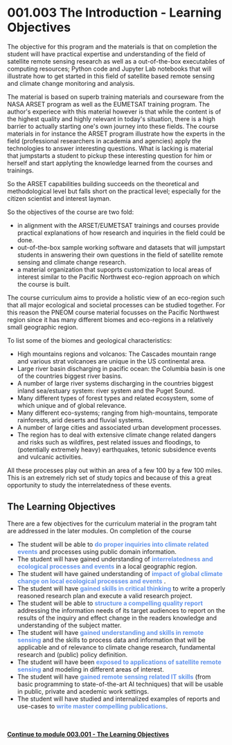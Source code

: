 # 001.003 The Introduction - Learning Objectives

The objective for this program and the materials is that on completion the student will have practical expertise and understanding of the field of satellite remote sensing research as well as a out-of-the-box executables of computing resources; Python code and Jupyter Lab notebooks that will illustrate how to get started in this field of satellite based remote sensing and climate change monitoring and analysis.

The material is based on superb training materials and courseware from the NASA ARSET program as well as the EUMETSAT training program. The author's experiece with this material however is that while the content is of the highest quality and highly relevant in today's situation, there is a high barrier to actually starting one's own journey into these fields. The course materials in for instance the ARSET program illustrate how the experts in the field (professional researchers in academia and agencies) apply the technologies to answer interesting questions. What is lacking is material that jumpstarts a student to pickup these interesting question for him or herself and start applyting the knowledge learned from the courses and trainings.

So the ARSET capabilities building succeeds on the theoretical and methodological level but falls short on the practical level; especially for the citizen scientist and interest layman.

So the objectives of the course are two fold:

* in alignment with the ARSET/EUMETSAT trainings and courses provide practical explanations of how research and inquiries in the field could be done.
* out-of-the-box sample working software and datasets that will jumpstart students in answering their own questions in the field of satellite remote sensing and climate change research. 
* a material organization that supoprts customization to local areas of interest similar to the Pacific Northwest eco-region approach on which the course is built.

The course curriculum aims to provide a holistic view of an eco-region such that all major ecological and societal processes can be studied together. For this reason the PNEOM course material focusses on the Pacific Northwest region since it has many different biomes and eco-regions in a relatively small geographic region.

To list some of the biomes and geological characteristics:

* High mountains regions and volcanos: The Cascades mountain range and various strat volcanoes are unique in the US continental area.
* Large river basin discharging in pacific ocean: the Columbia basin is one of the countries biggest river basins.
* A number of large river systems discharging in the countries biggest inland sea/estuary system: river system and the Puget Sound.
* Many different types of forest types and related ecosystem, some of which unique and of global relevance.
* Many different eco-systems; ranging from high-mountains, temporate rainforests, arid deserts and fluvial systems.
* A number of large cities and associated urban development processes.
* The region has to deal with extensive climate change related dangers and risks such as wildfires, pest related issues and floodings, to (potentially extremely heavy) earthquakes, tetonic subsidence events and vulcanic activities. 

All these processes play out within an area of a few 100 by a few 100 miles. This is an extremely rich set of study topics and because of this a great opportunity to study the interrelatedness of these events.

## The Learning Objectives

There are a few objectives for the curriculum material in the program taht are addressed in the later modules. On completion of the course

* The student will be able to <span style="color:cornflowerblue; font-weight:300;">**do proper inquiries into climate related events**</span>  and processes using public domain information.
* The student will have gained understanding of <span style="color:cornflowerblue; font-weight:300;">**interrelatedness and ecological processes and events**</span> in a local geographic region.
* The student will have gained understanding of <span style="color:cornflowerblue; font-weight:300;">**impact of global climate change on local ecological processes and events**</span> .
* The student will have <span style="color:cornflowerblue; font-weight:300;">**gained skills in critical thinking**</span> to write a properly reasoned research plan and execute a valid research project.
* The student will be able to <span style="color:cornflowerblue; font-weight:300;">**structure a compelling quality report**</span> addressing the information needs of its target audiences to report on the results of the inquiry and effect change in the readers knowledge and understanding of the subject matter.
* The student will have <span style="color:cornflowerblue; font-weight:300;">**gained understanding and skills in remote sensing**</span> and the skills to process data and information that will be applicable and of relevance to climate change research, fundamental research and (public) policy definition.  
* The student will have been <span style="color:cornflowerblue; font-weight:300;">**exposed to applications of satellite remote sensing**</span> and modeling in different areas of interest.
* The student will have <span style="color:cornflowerblue; font-weight:300;">**gained remote sensing related IT skills**</span> (from basic programming to state-of-the-art AI techniques) that will be usable in public, private and acedemic work settings.
* The student will have studied and internalized examples of reports and use-cases to <span style="color:cornflowerblue; font-weight:300;">**write master compelling publications**</span>.

[**<div style="margin-top:3rem;margin-bottom:2rem;">Continue to module 003.001 - The Learning Objectives </div>**](./220927.003.001%20The%20Learning%20Objectives.md)
